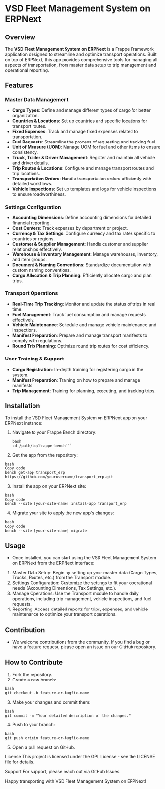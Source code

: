 # VSD Fleet Management System on ERPNext

## Overview

The **VSD Fleet Management System on ERPNext** is a Frappe Framework application designed to streamline and optimize transport operations. Built on top of ERPNext, this app provides comprehensive tools for managing all aspects of transportation, from master data setup to trip management and operational reporting.

## Features

### Master Data Management
- **Cargo Types**: Define and manage different types of cargo for better organization.
- **Countries & Locations**: Set up countries and specific locations for transport routes.
- **Fixed Expenses**: Track and manage fixed expenses related to transportation.
- **Fuel Requests**: Streamline the process of requesting and tracking fuel.
- **Unit of Measure (UOM)**: Manage UOM for fuel and other items to ensure consistency.
- **Truck, Trailer & Driver Management**: Register and maintain all vehicle and driver details.
- **Trip Routes & Locations**: Configure and manage transport routes and trip locations.
- **Transportation Orders**: Handle transportation orders efficiently with detailed workflows.
- **Vehicle Inspections**: Set up templates and logs for vehicle inspections to ensure roadworthiness.

### Settings Configuration
- **Accounting Dimensions**: Define accounting dimensions for detailed financial reporting.
- **Cost Centers**: Track expenses by department or project.
- **Currency & Tax Settings**: Configure currency and tax rates specific to countries or regions.
- **Customer & Supplier Management**: Handle customer and supplier relationships effectively.
- **Warehouse & Inventory Management**: Manage warehouses, inventory, and item groups.
- **Document & Naming Conventions**: Standardize documentation with custom naming conventions.
- **Cargo Allocation & Trip Planning**: Efficiently allocate cargo and plan trips.

### Transport Operations
- **Real-Time Trip Tracking**: Monitor and update the status of trips in real time.
- **Fuel Management**: Track fuel consumption and manage requests effectively.
- **Vehicle Maintenance**: Schedule and manage vehicle maintenance and inspections.
- **Manifest Preparation**: Prepare and manage transport manifests to comply with regulations.
- **Round Trip Planning**: Optimize round trip routes for cost efficiency.

### User Training & Support
- **Cargo Registration**: In-depth training for registering cargo in the system.
- **Manifest Preparation**: Training on how to prepare and manage manifests.
- **Trip Management**: Training for planning, executing, and tracking trips.

## Installation

To install the VSD Fleet Management System on ERPNext app on your ERPNext instance:

1. Navigate to your Frappe Bench directory:
   ```
   bash
   cd /path/to/frappe-bench```
2. Get the app from the repository:
  ```
  bash
  Copy code
  bench get-app transport_erp https://github.com/yourusername/transport_erp.git
  ```
3. Install the app on your ERPNext site:
  ```
  bash
  Copy code
  bench --site [your-site-name] install-app transport_erp
  ```
4. Migrate your site to apply the new app's changes:
  ```
  bash
  Copy code
  bench --site [your-site-name] migrate
  ```

  ## Usage
- Once installed, you can start using the VSD Fleet Management System on ERPNext from the ERPNext interface:

1. Master Data Setup: Begin by setting up your master data (Cargo Types, Trucks, Routes, etc.) from the Transport module.
2. Settings Configuration: Customize the settings to fit your operational needs (Accounting Dimensions, Tax Settings, etc.).
3. Manage Operations: Use the Transport module to handle daily operations, including trip management, vehicle inspections, and fuel requests.
4. Reporting: Access detailed reports for trips, expenses, and vehicle maintenance to optimize your transport operations.

  ## Contribution
- We welcome contributions from the community. If you find a bug or have a feature request, please open an issue on our GitHub repository.

## How to Contribute
1. Fork the repository.
2. Create a new branch:
```
bash
git checkout -b feature-or-bugfix-name
```
3. Make your changes and commit them:
```
bash
git commit -m "Your detailed description of the changes."
```
4. Push to your branch:
```
bash
git push origin feature-or-bugfix-name
```
5. Open a pull request on GitHub.

License
This project is licensed under the GPL License - see the LICENSE file for details.

Support
For support, please reach out via GitHub Issues.

Happy transporting with VSD Fleet Management System on ERPNext!
